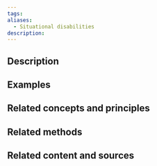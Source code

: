 ```yaml
---
tags: 
aliases:
  - Situational disabilities
description:
---
```


## Description


## Examples 


## Related concepts and principles


## Related methods


## Related content and sources
